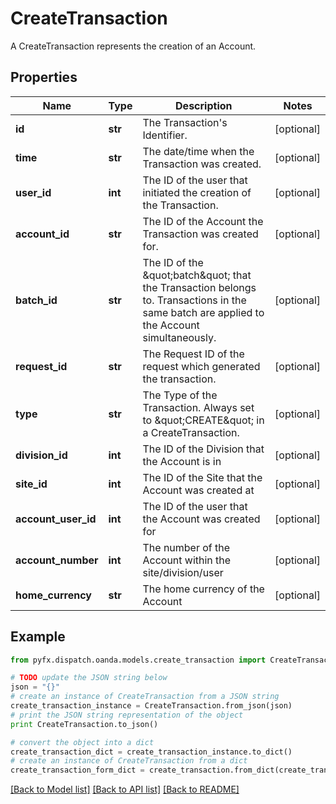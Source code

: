 # CreateTransaction

A CreateTransaction represents the creation of an Account.

## Properties
Name | Type | Description | Notes
------------ | ------------- | ------------- | -------------
**id** | **str** | The Transaction&#39;s Identifier. | [optional] 
**time** | **str** | The date/time when the Transaction was created. | [optional] 
**user_id** | **int** | The ID of the user that initiated the creation of the Transaction. | [optional] 
**account_id** | **str** | The ID of the Account the Transaction was created for. | [optional] 
**batch_id** | **str** | The ID of the \&quot;batch\&quot; that the Transaction belongs to. Transactions in the same batch are applied to the Account simultaneously. | [optional] 
**request_id** | **str** | The Request ID of the request which generated the transaction. | [optional] 
**type** | **str** | The Type of the Transaction. Always set to \&quot;CREATE\&quot; in a CreateTransaction. | [optional] 
**division_id** | **int** | The ID of the Division that the Account is in | [optional] 
**site_id** | **int** | The ID of the Site that the Account was created at | [optional] 
**account_user_id** | **int** | The ID of the user that the Account was created for | [optional] 
**account_number** | **int** | The number of the Account within the site/division/user | [optional] 
**home_currency** | **str** | The home currency of the Account | [optional] 

## Example

```python
from pyfx.dispatch.oanda.models.create_transaction import CreateTransaction

# TODO update the JSON string below
json = "{}"
# create an instance of CreateTransaction from a JSON string
create_transaction_instance = CreateTransaction.from_json(json)
# print the JSON string representation of the object
print CreateTransaction.to_json()

# convert the object into a dict
create_transaction_dict = create_transaction_instance.to_dict()
# create an instance of CreateTransaction from a dict
create_transaction_form_dict = create_transaction.from_dict(create_transaction_dict)
```
[[Back to Model list]](../README.md#documentation-for-models) [[Back to API list]](../README.md#documentation-for-api-endpoints) [[Back to README]](../README.md)


